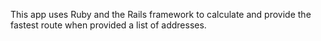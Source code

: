 This app uses Ruby and the Rails framework to calculate and provide the fastest route when provided a list of addresses.
